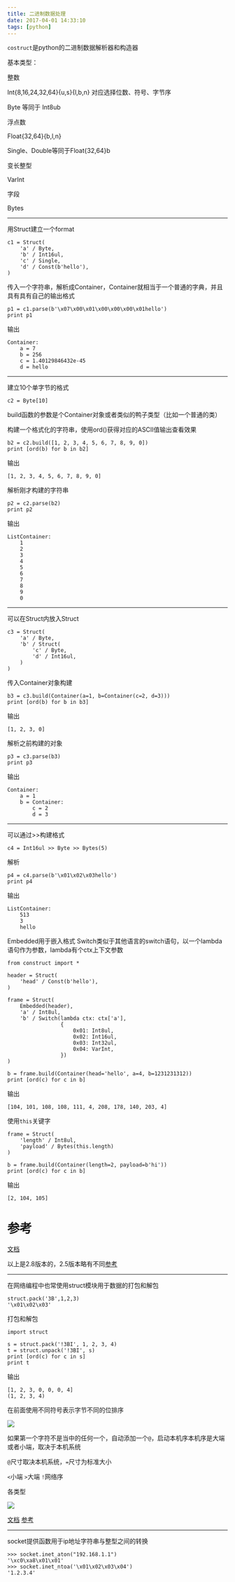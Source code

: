 ```yaml
---
title: 二进制数据处理
date: 2017-04-01 14:33:10
tags: [python]
---
```



`costruct`是python的二进制数据解析器和构造器

基本类型：

整数

Int{8,16,24,32,64}{u,s}{l,b,n}  对应选择位数、符号、字节序

Byte 等同于 Int8ub

浮点数

Float{32,64}{b,l,n}

Single、Double等同于Float{32,64}b

变长整型

VarInt

字段

Bytes

---

用Struct建立一个format

```
c1 = Struct(
    'a' / Byte,
    'b' / Int16ul,
    'c' / Single,
    'd' / Const(b'hello'),
)
```

传入一个字符串，解析成Container，Container就相当于一个普通的字典，并且具有具有自己的输出格式

```
p1 = c1.parse(b'\x07\x00\x01\x00\x00\x00\x01hello')
print p1
```

输出

```
Container: 
    a = 7
    b = 256
    c = 1.40129846432e-45
    d = hello
```

---

建立10个单字节的格式

```
c2 = Byte[10]
```

build函数的参数是个Container对象或者类似的鸭子类型（比如一个普通的类）

构建一个格式化的字符串，使用ord()获得对应的ASCII值输出查看效果

```
b2 = c2.build([1, 2, 3, 4, 5, 6, 7, 8, 9, 0])
print [ord(b) for b in b2]
```

输出

```
[1, 2, 3, 4, 5, 6, 7, 8, 9, 0]
```

解析刚才构建的字符串

```
p2 = c2.parse(b2)
print p2
```

输出

```
ListContainer: 
    1
    2
    3
    4
    5
    6
    7
    8
    9
    0
```

---

可以在Struct内放入Struct

```
c3 = Struct(
    'a' / Byte,
    'b' / Struct(
        'c' / Byte,
        'd' / Int16ul,
    )
)
```

传入Container对象构建

```
b3 = c3.build(Container(a=1, b=Container(c=2, d=3)))
print [ord(b) for b in b3]
```

输出

```
[1, 2, 3, 0]
```

解析之前构建的对象

```
p3 = c3.parse(b3)
print p3
```

输出
```
Container: 
    a = 1
    b = Container: 
        c = 2
        d = 3
```

---

可以通过>>构建格式

```
c4 = Int16ul >> Byte >> Bytes(5)
```

解析

```
p4 = c4.parse(b'\x01\x02\x03hello')
print p4
```

输出

```
ListContainer: 
    513
    3
    hello
```

Embedded用于嵌入格式
Switch类似于其他语言的switch语句，以一个lambda语句作为参数，lambda有个ctx上下文参数

```
from construct import *

header = Struct(
    'head' / Const(b'hello'),
)

frame = Struct(
    Embedded(header),
    'a' / Int8ul,
    'b' / Switch(lambda ctx: ctx['a'],
                 {
                     0x01: Int8ul,
                     0x02: Int16ul,
                     0x03: Int32ul,
                     0x04: VarInt,
                 })
)

b = frame.build(Container(head='hello', a=4, b=1231231312))
print [ord(c) for c in b]
```

输出

```
[104, 101, 108, 108, 111, 4, 208, 178, 140, 203, 4]
```

使用`this`关键字

```
frame = Struct(
    'length' / Int8ul,
    'payload' / Bytes(this.length)
)

b = frame.build(Container(length=2, payload=b'hi'))
print [ord(c) for c in b]
```

输出

```
[2, 104, 105]
```

# 参考

[文档](http://construct.readthedocs.io/en/latest/)

以上是2.8版本的，2.5版本略有不同[参考](http://www.thinksaas.cn/topics/0/435/435656.html)

---

在网络编程中也常使用struct模块用于数据的打包和解包

```
struct.pack('3B',1,2,3)
'\x01\x02\x03'
```

打包和解包

```
import struct

s = struct.pack('!3BI', 1, 2, 3, 4)
t = struct.unpack('!3BI', s)
print [ord(c) for c in s]
print t
```

输出

```
[1, 2, 3, 0, 0, 0, 4]
(1, 2, 3, 4)
```

在前面使用不同符号表示字节不同的位排序

![](http://7xrooc.com1.z0.glb.clouddn.com/QQ%E6%88%AA%E5%9B%BE20170406102515.png)

如果第一个字符不是当中的任何一个，自动添加一个`@`，启动本机序本机序是大端或者小端，取决于本机系统

`@`尺寸取决本机系统，`=`尺寸为标准大小

`<`小端 `>`大端 `!`网络序

各类型

![](http://7xrooc.com1.z0.glb.clouddn.com/QQ%E6%88%AA%E5%9B%BE20170406101144.png)

[文档](https://docs.python.org/2/library/struct.html)
[参考](http://www.cnblogs.com/coser/archive/2011/12/17/2291160.html)

---

socket提供函数用于ip地址字符串与整型之间的转换

```
>>> socket.inet_aton("192.168.1.1")
'\xc0\xa8\x01\x01'
>>> socket.inet_ntoa('\x01\x02\x03\x04')
'1.2.3.4'
```